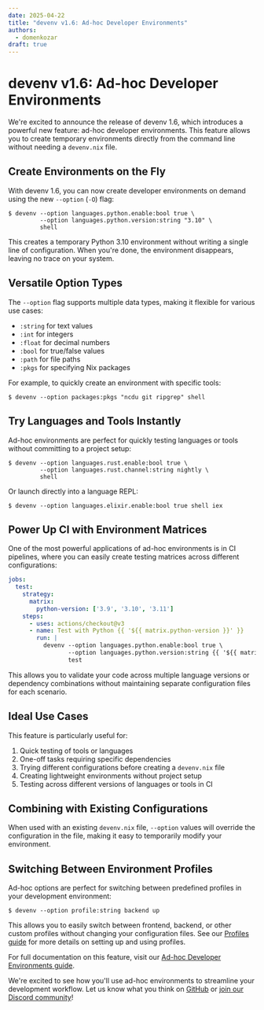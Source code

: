 ```yaml
---
date: 2025-04-22
title: "devenv v1.6: Ad-hoc Developer Environments"
authors:
  - domenkozar
draft: true
---
```


# devenv v1.6: Ad-hoc Developer Environments

We're excited to announce the release of devenv 1.6, which introduces a powerful new feature: ad-hoc developer environments. This feature allows you to create temporary environments directly from the command line without needing a `devenv.nix` file.

## Create Environments on the Fly

With devenv 1.6, you can now create developer environments on demand using the new `--option` (`-O`) flag:

```shell-session
$ devenv --option languages.python.enable:bool true \
         --option languages.python.version:string "3.10" \
         shell
```

This creates a temporary Python 3.10 environment without writing a single line of configuration. When you're done, the environment disappears, leaving no trace on your system.

## Versatile Option Types

The `--option` flag supports multiple data types, making it flexible for various use cases:

- `:string` for text values
- `:int` for integers
- `:float` for decimal numbers
- `:bool` for true/false values
- `:path` for file paths
- `:pkgs` for specifying Nix packages

For example, to quickly create an environment with specific tools:

```shell-session
$ devenv --option packages:pkgs "ncdu git ripgrep" shell
```

## Try Languages and Tools Instantly

Ad-hoc environments are perfect for quickly testing languages or tools without committing to a project setup:

```shell-session
$ devenv --option languages.rust.enable:bool true \
         --option languages.rust.channel:string nightly \
         shell
```

Or launch directly into a language REPL:

```shell-session
$ devenv --option languages.elixir.enable:bool true shell iex
```

## Power Up CI with Environment Matrices

One of the most powerful applications of ad-hoc environments is in CI pipelines, where you can easily create testing matrices across different configurations:

```yaml
jobs:
  test:
    strategy:
      matrix:
        python-version: ['3.9', '3.10', '3.11']
    steps:
      - uses: actions/checkout@v3
      - name: Test with Python {{ '${{ matrix.python-version }}' }}
        run: |
          devenv --option languages.python.enable:bool true \
                 --option languages.python.version:string {{ '${{ matrix.python-version }}' }} \
                 test
```

This allows you to validate your code across multiple language versions or dependency combinations without maintaining separate configuration files for each scenario.

## Ideal Use Cases

This feature is particularly useful for:

1. Quick testing of tools or languages
2. One-off tasks requiring specific dependencies
3. Trying different configurations before creating a `devenv.nix` file
4. Creating lightweight environments without project setup
5. Testing across different versions of languages or tools in CI

## Combining with Existing Configurations

When used with an existing `devenv.nix` file, `--option` values will override the configuration in the file, making it easy to temporarily modify your environment.

## Switching Between Environment Profiles

Ad-hoc options are perfect for switching between predefined profiles in your development environment:

```shell-session
$ devenv --option profile:string backend up
```

This allows you to easily switch between frontend, backend, or other custom profiles without changing your configuration files. See our [Profiles guide](https://devenv.sh/guides/profiles/) for more details on setting up and using profiles.

For full documentation on this feature, visit our [Ad-hoc Developer Environments guide](https://devenv.sh/ad-hoc-developer-environments/).

We're excited to see how you'll use ad-hoc environments to streamline your development workflow. Let us know what you think on [GitHub](https://github.com/cachix/devenv) or [join our Discord community](https://discord.gg/MycroftAI)!